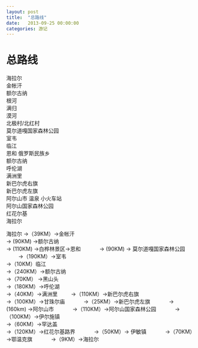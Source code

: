 ```yaml
---
layout: post
title:  "总路线"
date:   2013-09-25 00:00:00
categories: 游记
---
```

总路线
===


海拉尔  
金帐汗  
额尔古纳  
根河  
满归  
漠河  
北极村/北红村  
莫尔道嘎国家森林公园  
室韦  
临江  
恩和 俄罗斯民族乡  
额尔古纳  
呼伦湖  
满洲里  
新巴尔虎右旗  
新巴尔虎左旗  
阿尔山市 温泉 小火车站  
阿尔山国家森林公园  
红花尔基  
海拉尔  




海拉尔
→（39KM）→金帐汗  
→ (90KM) →额尔古纳  
→ (110KM) →白桦林景区→恩和      　　　
→ (90KM) → 莫尔道嘎国家森林公园      　　
→（190KM）→室韦  
→（10KM）临江    　  
→（240KM）→额尔古纳  
→（70KM） →黑山头  
→（180KM）→呼伦湖  
→（40KM）→满洲里      　　
→（110KM）→新巴尔虎右旗  
→（100KM）→甘珠尔庙　　  　
→（25KM）→新巴尔虎左旗　  　　
→ (160km) →阿尔山市　　  　
→（110KM）→阿尔山国家森林公园　　  　
→（100KM）→伊尔施镇　　　  
→（60KM）→罕达盖　　　  
→（120KM）→红花尔基路界　  　　
→（50KM）→ 伊敏镇　　  　
→（70KM）→鄂温克旗　  　　
→（9KM）→海拉尔　　  　
